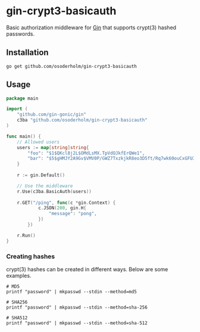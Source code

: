 # gin-crypt3-basicauth

Basic authorization middleware for [Gin](https://github.com/gin-gonic/gin) that supports crypt(3) hashed passwords.

## Installation

    go get github.com/osoderholm/gin-crypt3-basicauth
    
## Usage

```go
package main

import (
	"github.com/gin-gonic/gin"
    c3ba "github.com/osoderholm/gin-crypt3-basicauth"
)

func main() {
    // Allowed users
    users := map[string]string{
        "foo": "$1$QKcl8j2L$OMdLsMX.TpVdOJkfErQWe1",
        "bar": "$5$gHMJY2A9Gv$VMV0P/GWZ7TxzkjkR8eo3D5ft/Rq7wk60ouCxGFU321",
    }
    
    r := gin.Default()

    // Use the middleware
    r.Use(c3ba.BasicAuth(users))
    
    r.GET("/ping", func(c *gin.Context) {
    		c.JSON(200, gin.H{
    			"message": "pong",
    		})
    	})

    r.Run() 
}
```

### Creating hashes

crypt(3) hashes can be created in different ways. Below are some examples.

    # MD5
    printf "password" | mkpasswd --stdin --method=md5
    
    # SHA256
    printf "password" | mkpasswd --stdin --method=sha-256
    
    # SHA512
    printf "password" | mkpasswd --stdin --method=sha-512
